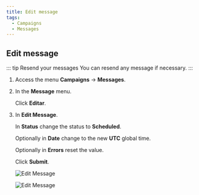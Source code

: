 ```yaml
---
title: Edit message
tags:
  - Campaigns
  - Messages
---
```


## Edit message

::: tip Resend your messages
You can resend any message if necessary.
:::

1. Access the menu **Campaigns** -> **Messages**.

2. In the **Message** menu.

   Click **Editar**.

3. In **Edit Message**.

   In **Status** change the status to **Scheduled**.

   Optionally in **Date** change to the new **UTC** global time.

   Optionally in **Errors** reset the value.

   Click **Submit**.

   ![Edit Message](https://cdn.phishx.io/phishx-docs/images/phishx_campaigns_campaigns_message_edit_01.webp)

   ![Edit Message](https://cdn.phishx.io/phishx-docs/images/phishx_campaigns_campaigns_message_edit_02.webp)
